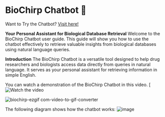 # BioChirp Chatbot 🤖

Want to Try the Chatbot? [Visit here!](http://103.25.231.90:8003)

**Your Personal Assistant for Biological Database Retrieval**
Welcome to the BioChirp Chatbot user guide. This guide will show you how to use the chatbot effectively to retrieve valuable insights from biological databases using natural language queries.

**Introduction**
The BioChirp Chatbot is a versatile tool designed to help drug researchers and biologists access data directly from queries in natural language. It serves as your personal assistant for retrieving information in simple English.

You can watch a demonstration of the BioChirp Chatbot in this video.
[![Watch the video](https://www.youtube.com/embed/RV4LGLyLT1s)

![biochirp-ezgif com-video-to-gif-converter](https://github.com/user-attachments/assets/85be0f1c-d873-44f9-b729-64b6c2a8479f)


The following diagram shows how the chatbot works:
![image](https://github.com/user-attachments/assets/90b3ce54-f44a-4c83-a304-42c35f36529b)

